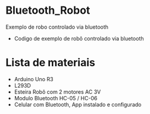 # Bluetooth_Robot
Exemplo de robo controlado via bluetooth

- Codigo de exemplo de robô controlado via bluetooth

# Lista de materiais
- Arduino Uno R3
- L293D
- Esteira Robô com 2 motores AC 3V
- Modulo Bluetooth HC-05 / HC-06
- Celular com Bluetooth, App instalado e configurado
